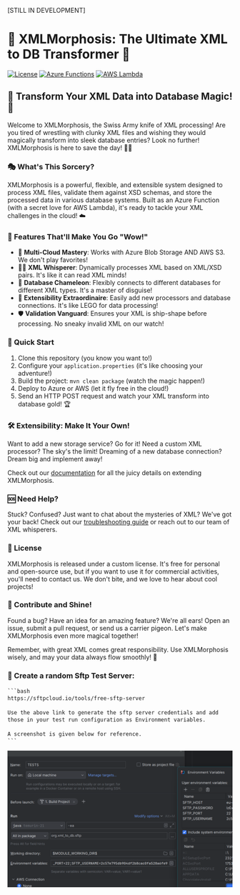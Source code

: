 [STILL IN DEVELOPMENT]


# 🚀 XMLMorphosis: The Ultimate XML to DB Transformer 🚀

[![License](https://img.shields.io/badge/license-Custom-blue.svg)](LICENSE.md)
[![Azure Functions](https://img.shields.io/badge/Azure-Functions-blue?logo=microsoft-azure)](https://azure.microsoft.com/services/functions/)
[![AWS Lambda](https://img.shields.io/badge/AWS-Lambda-orange?logo=amazon-aws)](https://aws.amazon.com/lambda/)

## 🌟 Transform Your XML Data into Database Magic! 🌟

Welcome to XMLMorphosis, the Swiss Army knife of XML processing! Are you tired of wrestling with clunky XML files and
wishing they would magically transform into sleek database entries? Look no further! XMLMorphosis is here to save the
day! 🦸‍♂️

### 🎭 What's This Sorcery?

XMLMorphosis is a powerful, flexible, and extensible system designed to process XML files, validate them against XSD
schemas, and store the processed data in various database systems. Built as an Azure Function (with a secret love for
AWS Lambda), it's ready to tackle your XML challenges in the cloud! ☁️

### 🌈 Features That'll Make You Go "Wow!"

- 🔄 **Multi-Cloud Mastery**: Works with Azure Blob Storage AND AWS S3. We don't play favorites!
- 🧙‍♂️ **XML Whisperer**: Dynamically processes XML based on XML/XSD pairs. It's like it can read XML minds!
- 🎨 **Database Chameleon**: Flexibly connects to different databases for different XML types. It's a master of disguise!
- 🧩 **Extensibility Extraordinaire**: Easily add new processors and database connections. It's like LEGO for data
  processing!
- 🛡️ **Validation Vanguard**: Ensures your XML is ship-shape before processing. No sneaky invalid XML on our watch!

### 🚀 Quick Start

1. Clone this repository (you know you want to!)
2. Configure your `application.properties` (it's like choosing your adventure!)
3. Build the project: `mvn clean package` (watch the magic happen!)
4. Deploy to Azure or AWS (let it fly free in the cloud!)
5. Send an HTTP POST request and watch your XML transform into database gold! 🏆

### 🛠️ Extensibility: Make It Your Own!

Want to add a new storage service? Go for it!
Need a custom XML processor? The sky's the limit!
Dreaming of a new database connection? Dream big and implement away!

Check out our [documentation](docs/DOCUMENTATION.md) for all the juicy details on extending XMLMorphosis.

### 🆘 Need Help?

Stuck? Confused? Just want to chat about the mysteries of XML? We've got your back! Check out
our [troubleshooting guide](docs/TROUBLESHOOTING.md) or reach out to our team of XML whisperers.

### 📜 License

XMLMorphosis is released under a custom license. It's free for personal and open-source use, but if you want to use it
for commercial activities, you'll need to contact us. We don't bite, and we love to hear about cool projects!

### 🌟 Contribute and Shine!

Found a bug? Have an idea for an amazing feature? We're all ears! Open an issue, submit a pull request, or send us a
carrier pigeon. Let's make XMLMorphosis even more magical together!

Remember, with great XML comes great responsibility. Use XMLMorphosis wisely, and may your data always flow smoothly! 🌊

### 🚀 Create a random Sftp Test Server:
    
    ```bash
    https://sftpcloud.io/tools/free-sftp-server
    
    Use the above link to generate the sftp server credentials and add those in your test run configuration as Environment variables.
    
    A screenshot is given below for reference.
    ```

![TestRunConfiguration.png](doc-assets/TestRunConfiguration.png)

